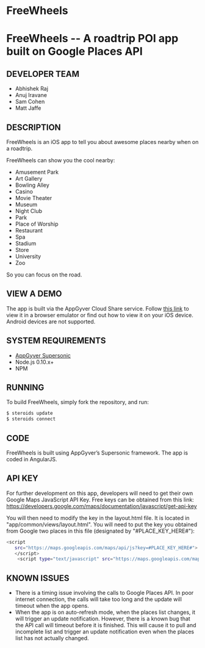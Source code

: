 # FreeWheels
FreeWheels -- A roadtrip POI app built on Google Places API
====================================

## DEVELOPER TEAM

* Abhishek Raj
* Anuj Iravane
* Sam Cohen
* Matt Jaffe

## DESCRIPTION

FreeWheels is an iOS app to tell you about awesome places nearby when on a roadtrip. 

FreeWheels can show you the cool nearby:
* Amusement Park
* Art Gallery
* Bowling Alley
* Casino
* Movie Theater
* Museum
* Night Club
* Park
* Place of Worship
* Restaurant
* Spa
* Stadium
* Store
* University
* Zoo

So you can focus on the road.

## VIEW A DEMO

The app is built via the AppGyver Cloud Share service. Follow [this link](https://share.appgyver.com/?id=91332&hash=f309fba9033c55ed8aed34c65decaac4aed8f1dd4a3cfe9169fce11e52bc54a5) to view it in a browser emulator or find out how to view it on your iOS device. Android devices are not supported.

## SYSTEM REQUIREMENTS

- [AppGyver Supersonic](http://www.appgyver.io/supersonic/)
- Node.js 0.10.x+ 
- NPM   

## RUNNING

To build FreeWheels, simply fork the repository, and run:

```bash
$ steroids update
$ steroids connect
```

## CODE
FreeWheels is built using AppGyver’s Supersonic framework. The app is coded in AngularJS. 

## API KEY

For further development on this app, developers will need to get their own Google Maps JavaScript API Key. Free keys can be obtained from this link: https://developers.google.com/maps/documentation/javascript/get-api-key

You will then need to modify the key in the layout.html file. It is located in "app/common/views/layout.html". You will need to put the key you obtained from Google two places in this file (designated by "#PLACE_KEY_HERE#"):

```bash
<script
   src="https://maps.googleapis.com/maps/api/js?key=#PLACE_KEY_HERE#">
   </script>
    <script type="text/javascript" src="https://maps.googleapis.com/maps/api/js?key=#PLACE_KEY_HERE#&libraries=places,geometry"></script>
```
## KNOWN ISSUES

* There is a timing issue involving the calls to Google Places API. In poor internet connection, the calls will take too long and the update will timeout when the app opens.
* When the app is on auto-refresh mode, when the places list changes, it will trigger an update notification. However, there is a known bug that the API call will timeout before it is finished. This will cause it to pull and incomplete list and trigger an update notification even when the places list has not actually changed.

